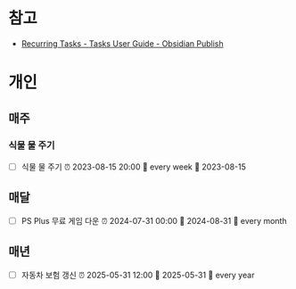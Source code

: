 # 참고
- [Recurring Tasks - Tasks User Guide - Obsidian Publish](https://publish.obsidian.md/tasks/Getting+Started/Recurring+Tasks)

# 개인
## 매주
### 식물 물 주기
- [ ] 식물 물 주기 ⏰ 2023-08-15 20:00 🔁 every week 📅 2023-08-15
## 매달
- [ ] PS Plus 무료 게임 다운 ⏰ 2024-07-31 00:00 📅 2024-08-31 🔁 every month  
## 매년
- [ ] 자동차 보험 갱신 ⏰ 2025-05-31 12:00 📅 2025-05-31 🔁 every year